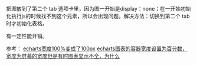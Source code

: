 把图放到了第二个 tab 选项卡里，因为图一开始是display：none；在一开始初始化执行js的时候找不到这个元素，所以会出现问题。解决方法：切换到第二个 tab 时才初始化表格。

有一定性能开销。

参考：
[echarts宽度100%变成了100px](https://www.cnblogs.com/SoundOfTheSea/p/7699683.html)
[echarts图表的容器宽度设置为百分数，宽度为屏幕的宽度但是有时图表显示不全，为什么](https://www.zhihu.com/question/42895113)
